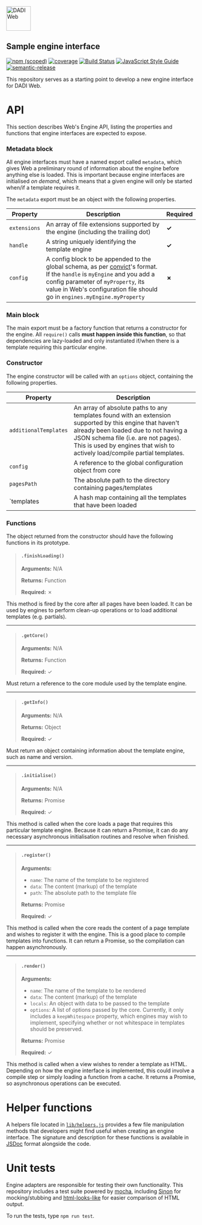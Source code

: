 <img src="https://dadi.tech/assets/products/dadi-web-full.png" alt="DADI Web" height="65"/>

## Sample engine interface

[![npm (scoped)](https://img.shields.io/npm/v/@dadi/web-sample-engine.svg?maxAge=10800&style=flat-square)](https://www.npmjs.com/package/@dadi/web-sample-engine)
[![coverage](https://img.shields.io/badge/coverage-0%25-red.svg?style=flat?style=flat-square)](https://github.com/dadi/web-sample-engine)
[![Build Status](https://travis-ci.org/dadi/web-sample-engine.svg?branch=master)](https://travis-ci.org/dadi/web-sample-engine)
[![JavaScript Style Guide](https://img.shields.io/badge/code%20style-standard-brightgreen.svg?style=flat-square)](http://standardjs.com/)
[![semantic-release](https://img.shields.io/badge/%20%20%F0%9F%93%A6%F0%9F%9A%80-semantic--release-e10079.svg?style=flat-square)](https://github.com/semantic-release/semantic-release)

This repository serves as a starting point to develop a new engine interface for DADI Web.

# API

This section describes Web's Engine API, listing the properties and functions that engine interfaces are expected to expose.

### Metadata block

All engine interfaces must have a named export called `metadata`, which gives Web a preliminary round of information about the engine before anything else is loaded. This is important because engine interfaces are initialised *on demand*, which means that a given engine will only be started when/if a template requires it.

The `metadata` export must be an object with the following properties.

| Property     | Description                                                                      | Required |
|--------------|----------------------------------------------------------------------------------|----------|
| `extensions` | An array of file extensions supported by the engine (including the trailing dot) | **✓**    |
| `handle`     | A string uniquely identifying the template engine                                | **✓**    |
| `config`     | A config block to be appended to the global schema, as per [convict](https://github.com/mozilla/node-convict)'s format. If the `handle` is  `myEngine` and you add a config parameter of `myProperty`, its value in Web's configuration file should go in `engines.myEngine.myProperty`| **✗**    |

### Main block

The main export must be a factory function that returns a constructor for the engine. All `require()` calls **must happen inside this function**, so that dependencies are lazy-loaded and only instantiated if/when there is a template requiring this particular engine.

### Constructor

The engine constructor will be called with an `options` object, containing the following properties.

| Property              | Description                                                                      |
|-----------------------|----------------------------------------------------------------------------------|
| `additionalTemplates` | An array of absolute paths to any templates found with an extension supported by this engine that haven't already been loaded due to not having a JSON schema file (i.e. are not pages). This is used by engines that wish to actively load/compile partial templates. |
| `config`              | A reference to the global configuration object from core                         |
| `pagesPath`           | The absolute path to the directory containing pages/templates                    |
| `templates           | A hash map containing all the templates that have been loaded                    |

### Functions

The object returned from the constructor should have the following functions in its prototype.

> #### `.finishLoading()`
> **Arguments:** N/A
>
> **Returns:** Function
>
> **Required:** ✗

This method is fired by the core after all pages have been loaded. It can be used by engines to perform clean-up operations or to load additional templates (e.g. partials).

---

> #### `.getCore()`
> **Arguments:** N/A
>
> **Returns:** Function
>
> **Required:** ✓

Must return a reference to the core module used by the template engine.

---


> #### `.getInfo()`
> **Arguments:** N/A
>
> **Returns:** Object
>
> **Required:** ✓

Must return an object containing information about the template engine, such as name and version.

---

> #### `.initialise()`
> **Arguments:** N/A
>
> **Returns:** Promise
>
> **Required:** ✓

This method is called when the core loads a page that requires this particular template engine. Because it can return a Promise, it can do any necessary asynchronous initialisation routines and resolve when finished.

---

> #### `.register()`
> **Arguments:**
> - `name`: The name of the template to be registered
> - `data`: The content (markup) of the template
> - `path`: The absolute path to the template file
>
> **Returns:** Promise
>
> **Required:** ✓

This method is called when the core reads the content of a page template and wishes to register it with the engine. This is a good place to compile templates into functions. It can return a Promise, so the compilation can happen asynchronously.


---

> #### `.render()`
> **Arguments:**
> - `name`: The name of the template to be rendered
> - `data`: The content (markup) of the template
> - `locals`: An object with data to be passed to the template
> - `options`: A list of options passed by the core. Currently, it only includes a `keepWhitespace` property, which engines may wish to implement, specifying whether or not whitespace in templates should be preserved.
>
> **Returns:** Promise
>
> **Required:** ✓

This method is called when a view wishes to render a template as HTML. Depending on how the engine interface is implemented, this could involve a compile step or simply loading a function from a cache. It returns a Promise, so asynchronous operations can be executed.

# Helper functions

A helpers file located in [`lib/helpers.js`](lib/helpers.js) provides a few file manipulation methods that developers might find useful when creating an engine interface. The signature and description for these functions is available in [JSDoc](http://usejsdoc.org/) format alongside the code.

# Unit tests

Engine adapters are responsible for testing their own functionality. This repository includes a test suite powered by [mocha](https://mochajs.org/), including [Sinon](http://sinonjs.org/) for mocking/stubbing and [html-looks-like](https://www.npmjs.com/package/html-looks-like) for easier comparison of HTML output.

To run the tests, type `npm run test`.